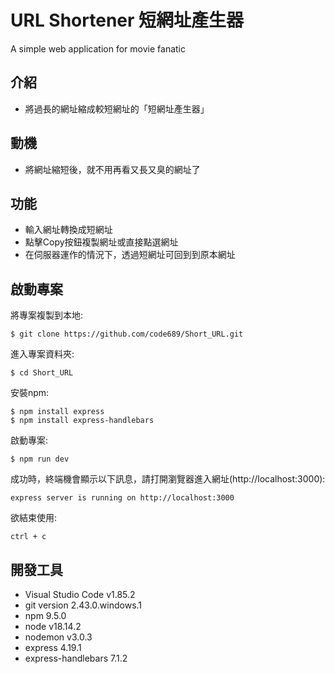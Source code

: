# URL Shortener 短網址產生器
A simple web application for movie fanatic

## 介紹
- 將過長的網址縮成較短網址的「短網址產生器」

## 動機
- 將網址縮短後，就不用再看又長又臭的網址了

## 功能
- 輸入網址轉換成短網址
- 點擊Copy按鈕複製網址或直接點選網址
- 在伺服器運作的情況下，透過短網址可回到到原本網址

## 啟動專案
將專案複製到本地:
```
$ git clone https://github.com/code689/Short_URL.git
```
進入專案資料夾:
```
$ cd Short_URL
```
安裝npm:
```
$ npm install express
$ npm install express-handlebars
```
啟動專案:
```
$ npm run dev
```

成功時，終端機會顯示以下訊息，請打開瀏覽器進入網址(http://localhost:3000):
```
express server is running on http://localhost:3000
```

欲結束使用:
```
ctrl + c
```

## 開發工具

* Visual Studio Code v1.85.2
* git version 2.43.0.windows.1
* npm 9.5.0
* node v18.14.2
* nodemon v3.0.3
* express 4.19.1
* express-handlebars 7.1.2
